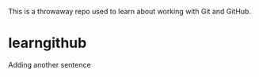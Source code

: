 This is a throwaway repo used to learn about working with Git and GitHub.
# learngithub
Adding another sentence
